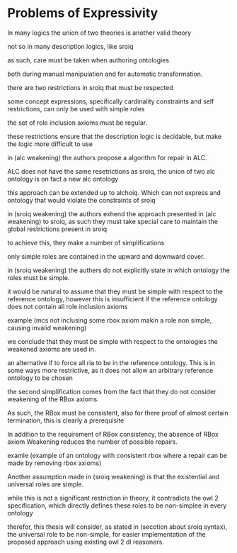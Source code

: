 # Problems of Expressivity

In many logics the union of two theories is another valid theory

not so in many description logics, like sroiq

as such, care must be taken when authoring ontologies

both during manual manipulation and for automatic transformation.

there are two restrictions in sroiq that must be respected

some concept expressions, specifically cardinality constraints and self restrictions, can only be used with simple roles

the set of role inclusion axioms must be regular.

these restrictions ensure that the description logic is decidable, but make the logic more difficult to use

in (alc weakening) the authors propose a algorithm for repair in ALC.

ALC does not have the same resetrictions as sroiq, the union of two alc ontology is on fact a new alc ontology

this approach can be extended up to alchoiq. Which can not express and ontology that would violate the constraints of sroiq

in (sroiq weakening) the authors exhend the approach presented in (alc weakening) to sroiq, as such they must take special care to maintain the global restrictions present in sroiq

to achieve this, they make a number of simplifications

only simple roles are contained in the upward and downward cover.

in (sroiq weakening) the authers do not explicitly state in which ontology the roles must be simple.

it would be natural to assume that they must be simple with respect to the reference ontology, however this is insufficient if the reference ontology does not contain all role inclusion axioms

example (mcs not inclusing some rbox axiom makin a role non simple, causing invalid weakening)

we conclude that they must be simple with respect to the ontologies the weakened axioms are used in.

an alternative if to force all ria to be in the reference ontology. This is in some ways more restrictive, as it does not allow an arbitrary reference ontology to be chosen 

the second simplification comes from the fact that they do not consider weakening of the RBox axioms.

As such, the RBox must be consistent, also for there proof of almost certain termination, this is clearly a prerequisite 

In addition to the requirement of RBox consistency, the absence of RBox axiom Weakening reduces the number of possible repairs.

examle (example of an ontology with consistent rbox where a repair can be made by removing rbox axioms)

Another assumption made in (sroiq weakening) is that the existential and universal roles are simple.

while this is not a significant restriction in theory, it contradicts the owl 2 specification, which directly defines these roles to be non-simplee in every ontology

therefor, this thesis will consider, as stated in (secotion about sroiq syntax), the universal role to be non-simple, for easier implementation of the proposed approach using existing owl 2 dl reasoners.
